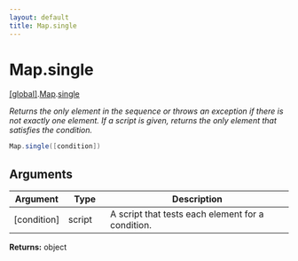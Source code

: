```yaml
---
layout: default
title: Map.single
---
```


# Map.single

[\[global\]]({{site.baseurl}}/docs/).[Map]({{site.baseurl}}/docs/Map/).[single]({{site.baseurl}}/docs/Map/single/)

_Returns the only element in the sequence or throws an exception if there is not exactly one element. If a script is given, returns the only element that satisfies the condition._

```cs
Map.single([condition])
```

## Arguments

<table>
  <col width="15%">
  <col width="15%">
  <thead>
    <tr>
      <th>Argument</th>
      <th>Type</th>
      <th>Description</th>
    </tr>
  </thead>
  <tbody>
    <tr>
      <td>[condition]</td>
      <td>script</td>
      <td>A script that tests each element for a condition.</td>
    </tr>
  </tbody>
</table>

**Returns:** object
